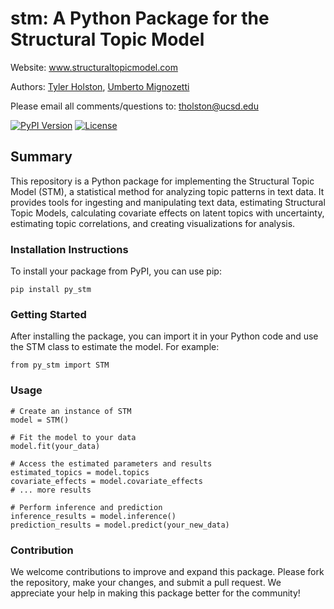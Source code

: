 # stm: A Python Package for the Structural Topic Model

Website: www.structuraltopicmodel.com

Authors: [Tyler Holston](tholston@ucsd.edu), [Umberto Mignozetti](umbertomig@ucsd.edu)

Please email all comments/questions to: tholston@ucsd.edu

[![PyPI Version](https://img.shields.io/pypi/v/your-package-name)](https://pypi.org/project/your-package-name/)
[![License](https://img.shields.io/badge/license-MIT-blue.svg)](https://github.com/your-username/your-package-name/blob/master/LICENSE)

## Summary

This repository is a Python package for implementing the Structural Topic Model (STM), a statistical method for analyzing topic patterns in text data. It provides tools for ingesting and manipulating text data, estimating Structural Topic Models, calculating covariate effects on latent topics with uncertainty, estimating topic correlations, and creating visualizations for analysis.

### Installation Instructions

To install your package from PyPI, you can use pip:

```
pip install py_stm
```

### Getting Started
After installing the package, you can import it in your Python code and use the STM class to estimate the model. For example:

```
from py_stm import STM
```

### Usage
```
# Create an instance of STM
model = STM()

# Fit the model to your data
model.fit(your_data)

# Access the estimated parameters and results
estimated_topics = model.topics
covariate_effects = model.covariate_effects
# ... more results

# Perform inference and prediction
inference_results = model.inference()
prediction_results = model.predict(your_new_data)
```

### Contribution
We welcome contributions to improve and expand this package. Please fork the repository, make your changes, and submit a pull request. We appreciate your help in making this package better for the community!
